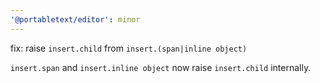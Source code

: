 ```yaml
---
'@portabletext/editor': minor
---
```


fix: raise `insert.child` from `insert.(span|inline object)`

`insert.span` and `insert.inline object` now raise `insert.child` internally.
